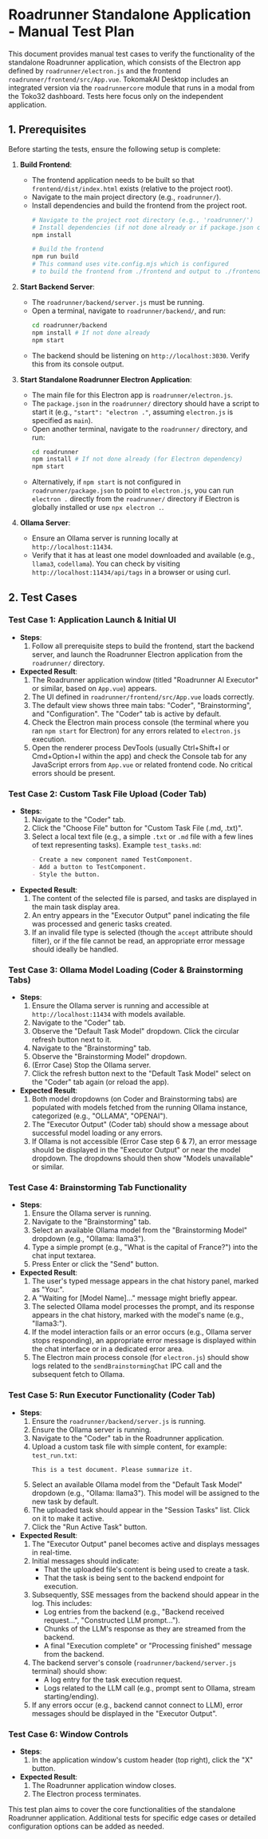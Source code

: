 # Roadrunner Standalone Application - Manual Test Plan

This document provides manual test cases to verify the functionality of the standalone Roadrunner application, which consists of the Electron app defined by `roadrunner/electron.js` and the frontend `roadrunner/frontend/src/App.vue`.
TokomakAI Desktop includes an integrated version via the `roadrunnercore` module that runs in a modal from the Toko32 dashboard. Tests here focus only on the independent application.

## 1. Prerequisites

Before starting the tests, ensure the following setup is complete:

1.  **Build Frontend**:
    *   The frontend application needs to be built so that `frontend/dist/index.html` exists (relative to the project root).
    *   Navigate to the main project directory (e.g., `roadrunner/`).
    *   Install dependencies and build the frontend from the project root.
        ```bash
        # Navigate to the project root directory (e.g., 'roadrunner/')
        # Install dependencies (if not done already or if package.json changed)
        npm install

        # Build the frontend
        npm run build
        # This command uses vite.config.mjs which is configured
        # to build the frontend from ./frontend and output to ./frontend/dist/
        ```

2.  **Start Backend Server**:
    *   The `roadrunner/backend/server.js` must be running.
    *   Open a terminal, navigate to `roadrunner/backend/`, and run:
        ```bash
        cd roadrunner/backend
        npm install # If not done already
        npm start
        ```
    *   The backend should be listening on `http://localhost:3030`. Verify this from its console output.

3.  **Start Standalone Roadrunner Electron Application**:
    *   The main file for this Electron app is `roadrunner/electron.js`.
    *   The `package.json` in the `roadrunner/` directory should have a script to start it (e.g., `"start": "electron ."`, assuming `electron.js` is specified as `main`).
    *   Open another terminal, navigate to the `roadrunner/` directory, and run:
        ```bash
        cd roadrunner
        npm install # If not done already (for Electron dependency)
        npm start 
        ```
    *   Alternatively, if `npm start` is not configured in `roadrunner/package.json` to point to `electron.js`, you can run `electron .` directly from the `roadrunner/` directory if Electron is globally installed or use `npx electron .`.

4.  **Ollama Server**:
    *   Ensure an Ollama server is running locally at `http://localhost:11434`.
    *   Verify that it has at least one model downloaded and available (e.g., `llama3`, `codellama`). You can check by visiting `http://localhost:11434/api/tags` in a browser or using curl.

## 2. Test Cases

### Test Case 1: Application Launch & Initial UI

*   **Steps**:
    1.  Follow all prerequisite steps to build the frontend, start the backend server, and launch the Roadrunner Electron application from the `roadrunner/` directory.
*   **Expected Result**:
    1.  The Roadrunner application window (titled "Roadrunner AI Executor" or similar, based on `App.vue`) appears.
    2.  The UI defined in `roadrunner/frontend/src/App.vue` loads correctly.
    3.  The default view shows three main tabs: "Coder", "Brainstorming", and "Configuration". The "Coder" tab is active by default.
    4.  Check the Electron main process console (the terminal where you ran `npm start` for Electron) for any errors related to `electron.js` execution.
    5.  Open the renderer process DevTools (usually Ctrl+Shift+I or Cmd+Option+I within the app) and check the Console tab for any JavaScript errors from `App.vue` or related frontend code. No critical errors should be present.

### Test Case 2: Custom Task File Upload (Coder Tab)

*   **Steps**:
    1.  Navigate to the "Coder" tab.
    2.  Click the "Choose File" button for "Custom Task File (.md, .txt)".
    3.  Select a local text file (e.g., a simple `.txt` or `.md` file with a few lines of text representing tasks).
        Example `test_tasks.md`:
        ```markdown
        - Create a new component named TestComponent.
        - Add a button to TestComponent.
        - Style the button.
        ```
*   **Expected Result**:
    1.  The content of the selected file is parsed, and tasks are displayed in the main task display area.
    2.  An entry appears in the "Executor Output" panel indicating the file was processed and generic tasks created.
    3.  If an invalid file type is selected (though the `accept` attribute should filter), or if the file cannot be read, an appropriate error message should ideally be handled.

### Test Case 3: Ollama Model Loading (Coder & Brainstorming Tabs)

*   **Steps**:
    1.  Ensure the Ollama server is running and accessible at `http://localhost:11434` with models available.
    2.  Navigate to the "Coder" tab.
    3.  Observe the "Default Task Model" dropdown. Click the circular refresh button next to it.
    4.  Navigate to the "Brainstorming" tab.
    5.  Observe the "Brainstorming Model" dropdown.
    6.  (Error Case) Stop the Ollama server.
    7.  Click the refresh button next to the "Default Task Model" select on the "Coder" tab again (or reload the app).
*   **Expected Result**:
    1.  Both model dropdowns (on Coder and Brainstorming tabs) are populated with models fetched from the running Ollama instance, categorized (e.g., "OLLAMA", "OPENAI").
    2.  The "Executor Output" (Coder tab) should show a message about successful model loading or any errors.
    3.  If Ollama is not accessible (Error Case step 6 & 7), an error message should be displayed in the "Executor Output" or near the model dropdown. The dropdowns should then show "Models unavailable" or similar.

### Test Case 4: Brainstorming Tab Functionality

*   **Steps**:
    1.  Ensure the Ollama server is running.
    2.  Navigate to the "Brainstorming" tab.
    3.  Select an available Ollama model from the "Brainstorming Model" dropdown (e.g., "Ollama: llama3").
    4.  Type a simple prompt (e.g., "What is the capital of France?") into the chat input textarea.
    5.  Press Enter or click the "Send" button.
*   **Expected Result**:
    1.  The user's typed message appears in the chat history panel, marked as "You:".
    2.  A "Waiting for [Model Name]..." message might briefly appear.
    3.  The selected Ollama model processes the prompt, and its response appears in the chat history, marked with the model's name (e.g., "llama3:").
    4.  If the model interaction fails or an error occurs (e.g., Ollama server stops responding), an appropriate error message is displayed within the chat interface or in a dedicated error area.
    5.  The Electron main process console (for `electron.js`) should show logs related to the `sendBrainstormingChat` IPC call and the subsequent fetch to Ollama.

### Test Case 5: Run Executor Functionality (Coder Tab)

*   **Steps**:
    1.  Ensure the `roadrunner/backend/server.js` is running.
    2.  Ensure the Ollama server is running.
    3.  Navigate to the "Coder" tab in the Roadrunner application.
    4.  Upload a custom task file with simple content, for example:
        `test_run.txt`:
        ```
        This is a test document. Please summarize it.
        ```
    5.  Select an available Ollama model from the "Default Task Model" dropdown (e.g., "Ollama: llama3"). This model will be assigned to the new task by default.
    6.  The uploaded task should appear in the "Session Tasks" list. Click on it to make it active.
    7.  Click the "Run Active Task" button.
*   **Expected Result**:
    1.  The "Executor Output" panel becomes active and displays messages in real-time.
    2.  Initial messages should indicate:
        *   That the uploaded file's content is being used to create a task.
        *   That the task is being sent to the backend endpoint for execution.
    3.  Subsequently, SSE messages from the backend should appear in the log. This includes:
        *   Log entries from the backend (e.g., "Backend received request...", "Constructed LLM prompt...").
        *   Chunks of the LLM's response as they are streamed from the backend.
        *   A final "Execution complete" or "Processing finished" message from the backend.
    4.  The backend server's console (`roadrunner/backend/server.js` terminal) should show:
        *   A log entry for the task execution request.
        *   Logs related to the LLM call (e.g., prompt sent to Ollama, stream starting/ending).
    5.  If any errors occur (e.g., backend cannot connect to LLM), error messages should be displayed in the "Executor Output".

### Test Case 6: Window Controls

*   **Steps**:
    1.  In the application window's custom header (top right), click the "X" button.
*   **Expected Result**:
    1.  The Roadrunner application window closes.
    2.  The Electron process terminates.

This test plan aims to cover the core functionalities of the standalone Roadrunner application. Additional tests for specific edge cases or detailed configuration options can be added as needed.
